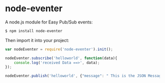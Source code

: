 node-eventer
============
A node.js module for Easy Pub/Sub events:

```bash
$ npm install node-eventer
```

Then import it into your project:

```js
var nodeEventer = require('node-eventer').init();

nodeEventer.subscribe('helloworld', function(data){
	console.log('received Data ==>', data);	
});

nodeEventer.publish('helloworld', {"message": " This is the JSON Message"});

```
